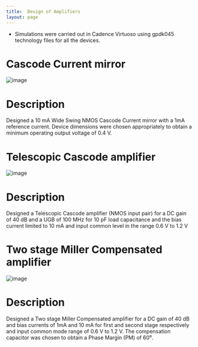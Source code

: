 ```yaml
---
title:  Design of Amplifiers
layout: page
---
```


* Simulations were carried out in Cadence Virtuoso using gpdk045 technology files for all the devices.

# Cascode Current mirror

![image](https://user-images.githubusercontent.com/33692444/150674789-32083953-d2ff-4c4e-aa6f-7f98aa50e78e.png)


# Description

Designed a 10 mA Wide Swing NMOS Cascode Current mirror with a 1mA reference current. 
Device dimensions were chosen appropriately to obtain a minimum operating output voltage of 
0.4 V.


# Telescopic Cascode amplifier

![image](https://user-images.githubusercontent.com/33692444/150674798-78e41c27-453e-454e-a570-03c60b040c81.png)


# Description

Designed a Telescopic Cascode amplifier (NMOS input pair) for a DC gain of 40 dB and a UGB 
of 100 MHz for 10 pF load capacitance and the bias current limited to 10 mA and input common 
level in the range 0.6 V to 1.2 V

# Two stage Miller Compensated amplifier

![image](https://user-images.githubusercontent.com/33692444/150674810-01ea4eba-ab86-4e62-afc7-2f77ef181cd3.png)




# Description

Designed a Two stage Miller Compensated amplifier for a DC gain of 40 dB and bias currents of 
1mA and 10 mA for first and second stage respectively and input common mode range of 0.6 V 
to 1.2 V. The compensation capacitor was chosen to obtain a Phase Margin (PM) of 60⁰.


